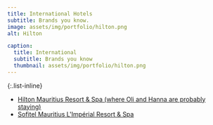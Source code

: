 ```yaml
---
title: International Hotels
subtitle: Brands you know.
image: assets/img/portfolio/hilton.png
alt: Hilton

caption:
  title: International
  subtitle: Brands you know
  thumbnail: assets/img/portfolio/hilton.png
---
```


{:.list-inline}
- [Hilton Mauritius Resort & Spa (where Oli and Hanna are probably staying)](https://www.hilton.com/en/hotels/mruhihi-hilton-mauritius-resort-and-spa/)
- [Sofitel Mauritius L'Impérial Resort & Spa](https://all.accor.com/hotel/1144/index.en.shtml)